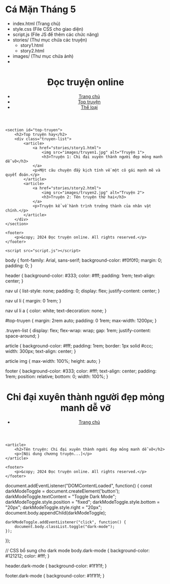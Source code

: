 # Cá Mặn Tháng 5
- index.html         (Trang chủ)
- style.css          (File CSS cho giao diện)
- script.js          (File JS để thêm các chức năng)
- stories/           (Thư mục chứa các truyện)
    - story1.html
    - story2.html
- images/            (Thư mục chứa ảnh)
- <!DOCTYPE html>
<html lang="vi">
<head>
    <meta charset="UTF-8">
    <meta name="viewport" content="width=device-width, initial-scale=1.0">
    <title>Trang chủ - Đọc truyện online</title>
    <link rel="stylesheet" href="style.css">
</head>
<body>
    <header>
        <h1>Đọc truyện online</h1>
        <nav>
            <ul>
                <li><a href="index.html">Trang chủ</a></li>
                <li><a href="#top-truyen">Top truyện</a></li>
                <li><a href="#the-loai">Thể loại</a></li>
            </ul>
        </nav>
    </header>

    <section id="top-truyen">
        <h2>Top truyện hay</h2>
        <div class="truyen-list">
            <article>
                <a href="stories/story1.html">
                    <img src="images/truyen1.jpg" alt="Truyện 1">
                    <h3>Truyện 1: Chi đại xuyên thành người đẹp mỏng manh dễ vỡ</h3>
                </a>
                <p>Một câu chuyện đầy kịch tính về một cô gái mạnh mẽ và quyết đoán.</p>
            </article>
            <article>
                <a href="stories/story2.html">
                    <img src="images/truyen2.jpg" alt="Truyện 2">
                    <h3>Truyện 2: Tên truyện thứ hai</h3>
                </a>
                <p>Truyện kể về hành trình trưởng thành của nhân vật chính.</p>
            </article>
        </div>
    </section>

    <footer>
        <p>&copy; 2024 Đọc truyện online. All rights reserved.</p>
    </footer>

    <script src="script.js"></script>
</body>
</html>
body {
    font-family: Arial, sans-serif;
    background-color: #f0f0f0;
    margin: 0;
    padding: 0;
}

header {
    background-color: #333;
    color: #fff;
    padding: 1rem;
    text-align: center;
}

nav ul {
    list-style: none;
    padding: 0;
    display: flex;
    justify-content: center;
}

nav ul li {
    margin: 0 1rem;
}

nav ul li a {
    color: white;
    text-decoration: none;
}

#top-truyen {
    margin: 2rem auto;
    padding: 0 1rem;
    max-width: 1200px;
}

.truyen-list {
    display: flex;
    flex-wrap: wrap;
    gap: 1rem;
    justify-content: space-around;
}

article {
    background-color: #fff;
    padding: 1rem;
    border: 1px solid #ccc;
    width: 300px;
    text-align: center;
}

article img {
    max-width: 100%;
    height: auto;
}

footer {
    background-color: #333;
    color: #fff;
    text-align: center;
    padding: 1rem;
    position: relative;
    bottom: 0;
    width: 100%;
}
<!DOCTYPE html>
<html lang="vi">
<head>
    <meta charset="UTF-8">
    <meta name="viewport" content="width=device-width, initial-scale=1.0">
    <title>Chi đại xuyên thành người đẹp mỏng manh dễ vỡ</title>
    <link rel="stylesheet" href="../style.css">
</head>
<body>
    <header>
        <h1>Chi đại xuyên thành người đẹp mỏng manh dễ vỡ</h1>
        <nav>
            <ul>
                <li><a href="../index.html">Trang chủ</a></li>
            </ul>
        </nav>
    </header>

    <article>
        <h2>Tên truyện: Chi đại xuyên thành người đẹp mỏng manh dễ vỡ</h2>
        <p>[Nội dung chương truyện...]</p>
    </article>

    <footer>
        <p>&copy; 2024 Đọc truyện online. All rights reserved.</p>
    </footer>
</body>
</html>
document.addEventListener("DOMContentLoaded", function() {
    const darkModeToggle = document.createElement('button');
    darkModeToggle.textContent = "Toggle Dark Mode";
    darkModeToggle.style.position = "fixed";
    darkModeToggle.style.bottom = "20px";
    darkModeToggle.style.right = "20px";
    document.body.appendChild(darkModeToggle);

    darkModeToggle.addEventListener("click", function() {
        document.body.classList.toggle("dark-mode");
    });
});

// CSS bổ sung cho dark mode
body.dark-mode {
    background-color: #121212;
    color: #fff;
}

header.dark-mode {
    background-color: #1f1f1f;
}

footer.dark-mode {
    background-color: #1f1f1f;
}
